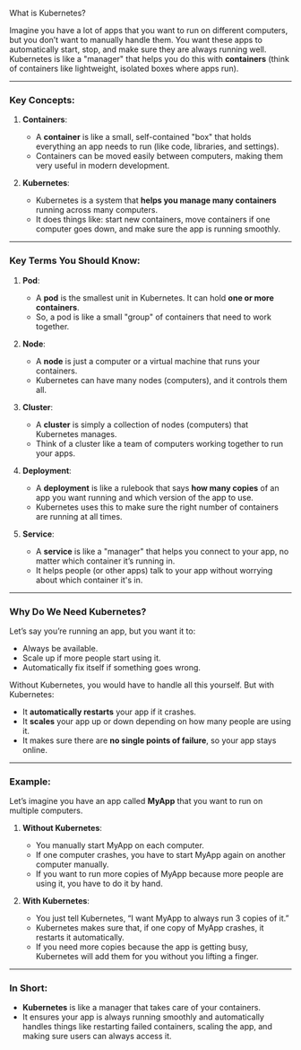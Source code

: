 What is Kubernetes?

Imagine you have a lot of apps that you want to run on different computers, but you don’t want to manually handle them. You want these apps to automatically start, stop, and make sure they are always running well. Kubernetes is like a "manager" that helps you do this with **containers** (think of containers like lightweight, isolated boxes where apps run).

---

### Key Concepts:

1. **Containers**: 
   - A **container** is like a small, self-contained "box" that holds everything an app needs to run (like code, libraries, and settings).
   - Containers can be moved easily between computers, making them very useful in modern development.

2. **Kubernetes**: 
   - Kubernetes is a system that **helps you manage many containers** running across many computers.
   - It does things like: start new containers, move containers if one computer goes down, and make sure the app is running smoothly.

---

### Key Terms You Should Know:

1. **Pod**:
   - A **pod** is the smallest unit in Kubernetes. It can hold **one or more containers**. 
   - So, a pod is like a small "group" of containers that need to work together.

2. **Node**:
   - A **node** is just a computer or a virtual machine that runs your containers. 
   - Kubernetes can have many nodes (computers), and it controls them all.

3. **Cluster**:
   - A **cluster** is simply a collection of nodes (computers) that Kubernetes manages.
   - Think of a cluster like a team of computers working together to run your apps.

4. **Deployment**:
   - A **deployment** is like a rulebook that says **how many copies** of an app you want running and which version of the app to use.
   - Kubernetes uses this to make sure the right number of containers are running at all times.

5. **Service**:
   - A **service** is like a "manager" that helps you connect to your app, no matter which container it’s running in.
   - It helps people (or other apps) talk to your app without worrying about which container it's in.

---

### Why Do We Need Kubernetes?

Let’s say you’re running an app, but you want it to:

- Always be available.
- Scale up if more people start using it.
- Automatically fix itself if something goes wrong.

Without Kubernetes, you would have to handle all this yourself. But with Kubernetes:

- It **automatically restarts** your app if it crashes.
- It **scales** your app up or down depending on how many people are using it.
- It makes sure there are **no single points of failure**, so your app stays online.

---

### Example:

Let’s imagine you have an app called **MyApp** that you want to run on multiple computers.

1. **Without Kubernetes**:
   - You manually start MyApp on each computer.
   - If one computer crashes, you have to start MyApp again on another computer manually.
   - If you want to run more copies of MyApp because more people are using it, you have to do it by hand.

2. **With Kubernetes**:
   - You just tell Kubernetes, “I want MyApp to always run 3 copies of it.”
   - Kubernetes makes sure that, if one copy of MyApp crashes, it restarts it automatically.
   - If you need more copies because the app is getting busy, Kubernetes will add them for you without you lifting a finger.

---

### In Short:

- **Kubernetes** is like a manager that takes care of your containers.
- It ensures your app is always running smoothly and automatically handles things like restarting failed containers, scaling the app, and making sure users can always access it.
